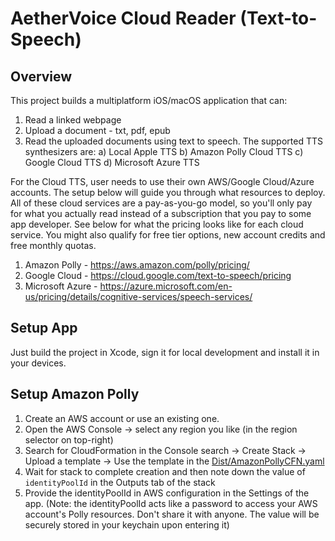 # AetherVoice Cloud Reader (Text-to-Speech)

## Overview
This project builds a multiplatform iOS/macOS application that can:
1. Read a linked webpage
2. Upload a document - txt, pdf, epub
3. Read the uploaded documents using text to speech. The supported TTS synthesizers are:
  a) Local Apple TTS
  b) Amazon Polly Cloud TTS
  c) Google Cloud TTS
  d) Microsoft Azure TTS
  
For the Cloud TTS, user needs to use their own AWS/Google Cloud/Azure accounts. The setup below will guide you through what resources to deploy. All of these cloud services are a pay-as-you-go model, so you'll only pay for what you actually read instead of a subscription that you pay to some app developer. See below for what the pricing looks like for each cloud service. You might also qualify for free tier options, new account credits and free monthly quotas.

1. Amazon Polly - https://aws.amazon.com/polly/pricing/
2. Google Cloud - https://cloud.google.com/text-to-speech/pricing
3. Microsoft Azure - https://azure.microsoft.com/en-us/pricing/details/cognitive-services/speech-services/

## Setup App
Just build the project in Xcode, sign it for local development and install it in your devices.

## Setup Amazon Polly

1. Create an AWS account or use an existing one.
2. Open the AWS Console -> select any region you like (in the region selector on top-right)
3. Search for CloudFormation in the Console search -> Create Stack -> Upload a template -> Use the template in the [Dist/AmazonPollyCFN.yaml](Dist/AmazonPollyCFN.yaml)
4. Wait for stack to complete creation and then note down the value of `identityPoolId` in the Outputs tab of the stack
5. Provide the identityPoolId in AWS configuration in the Settings of the app. (Note: the identityPoolId acts like a password to access your AWS account's Polly resources. Don't share it with anyone. The value will be securely stored in your keychain upon entering it)
